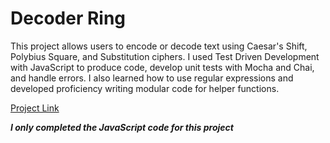 
# Decoder Ring

This project allows users to encode or decode text using Caesar's Shift, Polybius Square, and Substitution ciphers. I used Test Driven Development with JavaScript to produce code, develop unit tests with Mocha and Chai, and handle errors. I also learned how to use regular expressions and developed proficiency writing modular code for helper functions.

[Project Link]('https://meleciosilva.github.io/project-decoder-ring')

*__I only completed the JavaScript code for this project__*
